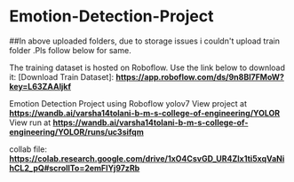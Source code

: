 # Emotion-Detection-Project
##In above uploaded folders, due to storage issues i couldn't upload train folder .Pls follow below for same.

The training dataset is hosted on Roboflow. Use the link below to download it:
[Download Train Dataset]: **https://app.roboflow.com/ds/9n8Bl7FMoW?key=L63ZAAljkf**

Emotion Detection Project using Roboflow yolov7
View project at **https://wandb.ai/varsha14tolani-b-m-s-college-of-engineering/YOLOR**
View run at **https://wandb.ai/varsha14tolani-b-m-s-college-of-engineering/YOLOR/runs/uc3sifqm**

collab file:  **https://colab.research.google.com/drive/1xO4CsvGD_UR4Zlx1ti5xqVaNihCL2_pQ#scrollTo=2emFlYj97zRb**
